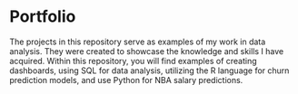 # Portfolio 
The projects in this repository serve as examples of my work in data analysis. They were created to showcase the knowledge and skills I have acquired. Within this repository, you will find examples of creating dashboards, using SQL for data analysis, utilizing the R language for churn prediction models, and use Python for NBA salary predictions.

